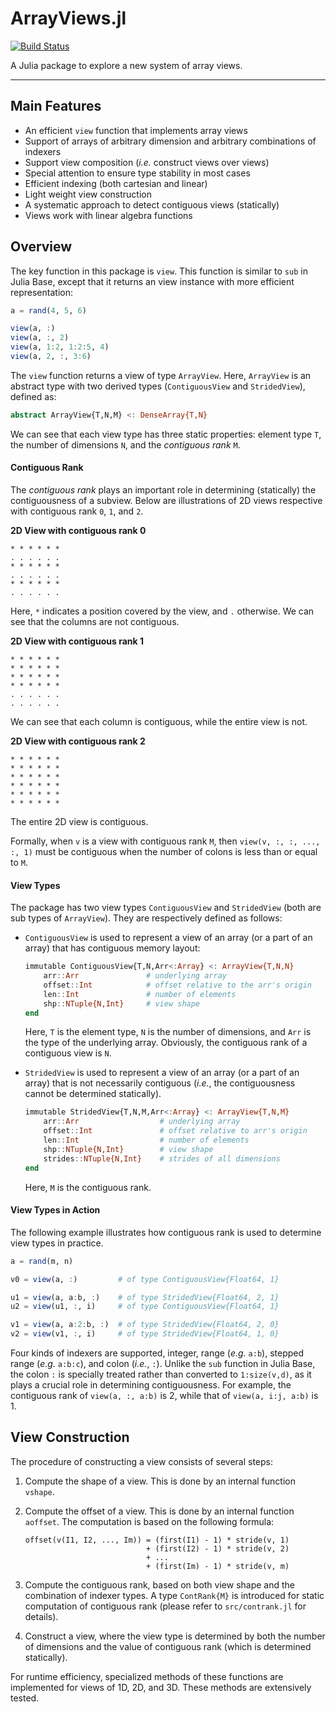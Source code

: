 # ArrayViews.jl

[![Build Status](https://travis-ci.org/JuliaLang/ArrayViews.jl.svg)](https://travis-ci.org/JuliaLang/ArrayViews.jl)

A Julia package to explore a new system of array views.


-----------------------------

## Main Features

- An efficient ``view`` function that implements array views
- Support of arrays of arbitrary dimension and arbitrary combinations of indexers
- Support view composition (*i.e.* construct views over views)
- Special attention to ensure type stability in most cases
- Efficient indexing (both cartesian and linear)
- Light weight view construction
- A systematic approach to detect contiguous views (statically)
- Views work with linear algebra functions


## Overview

The key function in this package is ``view``. This function is similar to ``sub`` in Julia Base, except that it returns an view instance with more efficient representation:

```julia
a = rand(4, 5, 6)

view(a, :)
view(a, :, 2)
view(a, 1:2, 1:2:5, 4)
view(a, 2, :, 3:6)
```

The ``view`` function returns a view of type ``ArrayView``. Here, ``ArrayView`` is an abstract type with two derived types (``ContiguousView`` and ``StridedView``), defined as:

```julia
abstract ArrayView{T,N,M} <: DenseArray{T,N}
```
We can see that each view type has three static properties: element type ``T``, the number of dimensions ``N``, and the *contiguous rank* ``M``. 

#### Contiguous Rank

The *contiguous rank* plays an important role in determining (statically) the contiguousness of a subview. Below are illustrations of 2D views respective with contiguous rank ``0``, ``1``, and ``2``.

**2D View with contiguous rank 0**

```
* * * * * * 
. . . . . .
* * * * * *
. . . . . . 
* * * * * *
. . . . . .
```
Here, ``*`` indicates a position covered by the view, and ``.`` otherwise. We can see that the columns are not contiguous.

**2D View with contiguous rank 1**

```
* * * * * * 
* * * * * *
* * * * * *
* * * * * *
. . . . . .
. . . . . .
```
We can see that each column is contiguous, while the entire view is not.


**2D View with contiguous rank 2**

```
* * * * * * 
* * * * * *
* * * * * *
* * * * * *
* * * * * *
* * * * * *
```
The entire 2D view is contiguous.


Formally, when ``v`` is a view with contiguous rank ``M``, then ``view(v, :, :, ..., :, 1)`` must be contiguous when the number of colons is less than or equal to ``M``.


#### View Types

The package has two view types ``ContiguousView`` and ``StridedView`` (both are sub types of ``ArrayView``). They are respectively defined as follows:

- ``ContiguousView`` is used to represent a view of an array (or a part of an array) that has contiguous memory layout:

    ```julia
    immutable ContiguousView{T,N,Arr<:Array} <: ArrayView{T,N,N}
        arr::Arr               # underlying array
        offset::Int            # offset relative to the arr's origin
        len::Int               # number of elements
        shp::NTuple{N,Int}     # view shape
    end
    ```
    Here, ``T`` is the element type, ``N`` is the number of dimensions, and ``Arr`` is the type of the underlying array. Obviously, the contiguous rank of a contiguous view is ``N``. 


- ``StridedView`` is used to represent a view of an array (or a part of an array) that is not necessarily contiguous (*i.e.*, the contiguousness cannot be determined statically).

    ```julia
    immutable StridedView{T,N,M,Arr<:Array} <: ArrayView{T,N,M}
        arr::Arr                  # underlying array
        offset::Int               # offset relative to arr's origin
        len::Int                  # number of elements
        shp::NTuple{N,Int}        # view shape
        strides::NTuple{N,Int}    # strides of all dimensions
    end
    ```
    Here, ``M`` is the contiguous rank. 


#### View Types in Action

The following example illustrates how contiguous rank is used to determine view types in practice.

```julia
a = rand(m, n)

v0 = view(a, :)         # of type ContiguousView{Float64, 1}

u1 = view(a, a:b, :)    # of type StridedView{Float64, 2, 1}
u2 = view(u1, :, i)     # of type ContiguousView{Float64, 1}

v1 = view(a, a:2:b, :)  # of type StridedView{Float64, 2, 0}
v2 = view(v1, :, i)     # of type StridedView{Float64, 1, 0} 
```

Four kinds of indexers are supported, integer, range (*e.g.* ``a:b``), stepped range (*e.g.* ``a:b:c``), and colon (*i.e.*, ``:``). 
Unlike the ``sub`` function in Julia Base, the colon ``:`` is specially treated rather than converted to ``1:size(v,d)``, as it plays a crucial role in determining contiguousness. For example, the contiguous rank of ``view(a, :, a:b)`` is 2, while that of ``view(a, i:j, a:b)`` is 1.



## View Construction

The procedure of constructing a view consists of several steps:

1. Compute the shape of a view. This is done by an internal function ``vshape``.

2. Compute the offset of a view. This is done by an internal function ``aoffset``. The computation is based on the following formula:

    ```
    offset(v(I1, I2, ..., Im)) = (first(I1) - 1) * stride(v, 1) 
                               + (first(I2) - 1) * stride(v, 2)
                               + ...
                               + (first(Im) - 1) * stride(v, m)
    ```

3. Compute the contiguous rank, based on both view shape and the combination of indexer types. A type ``ContRank{M}`` is introduced for static computation of contiguous rank (please refer to ``src/contrank.jl`` for details). 

4. Construct a view, where the view type is determined by both the number of dimensions and the value of contiguous rank (which is determined statically).
   
For runtime efficiency, specialized methods of these functions are implemented for views of 1D, 2D, and 3D. These methods are extensively tested.


